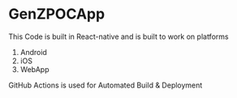 # GenZPOCApp

This Code is built in React-native and is built to work on platforms
1. Android
2. iOS
3. WebApp

GitHub Actions is used for Automated Build & Deployment

